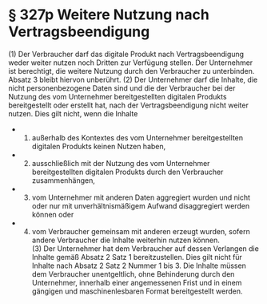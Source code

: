 # § 327p Weitere Nutzung nach Vertragsbeendigung
(1) Der Verbraucher darf das digitale Produkt nach Vertragsbeendigung weder weiter nutzen noch Dritten zur Verfügung stellen. Der Unternehmer ist berechtigt, die weitere Nutzung durch den Verbraucher zu unterbinden. Absatz 3 bleibt hiervon unberührt.
(2) Der Unternehmer darf die Inhalte, die nicht personenbezogene Daten sind und die der Verbraucher bei der Nutzung des vom Unternehmer bereitgestellten digitalen Produkts bereitgestellt oder erstellt hat, nach der Vertragsbeendigung nicht weiter nutzen. Dies gilt nicht, wenn die Inhalte
* 1. außerhalb des Kontextes des vom Unternehmer bereitgestellten digitalen Produkts keinen Nutzen haben,
* 2. ausschließlich mit der Nutzung des vom Unternehmer bereitgestellten digitalen Produkts durch den Verbraucher zusammenhängen,
* 3. vom Unternehmer mit anderen Daten aggregiert wurden und nicht oder nur mit unverhältnismäßigem Aufwand disaggregiert werden können oder
* 4. vom Verbraucher gemeinsam mit anderen erzeugt wurden, sofern andere Verbraucher die Inhalte weiterhin nutzen können.  
(3) Der Unternehmer hat dem Verbraucher auf dessen Verlangen die Inhalte gemäß Absatz 2 Satz 1 bereitzustellen. Dies gilt nicht für Inhalte nach Absatz 2 Satz 2 Nummer 1 bis 3. Die Inhalte müssen dem Verbraucher unentgeltlich, ohne Behinderung durch den Unternehmer, innerhalb einer angemessenen Frist und in einem gängigen und maschinenlesbaren Format bereitgestellt werden.